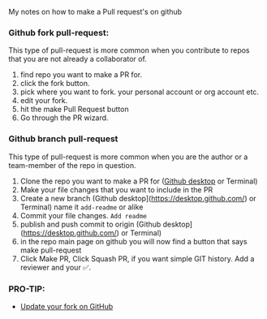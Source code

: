 My notes on how to make a Pull request's on github <!--more-->

### Github fork pull-request:
This type of pull-request is more common when you contribute to repos that you are not already a collaborator of. 

1. find repo you want to make a PR for. 
2. click the fork button. 
3. pick where you want to fork. your personal account or org account etc. 
4. edit your fork. 
5. hit the make Pull Request button 
6. Go through the PR wizard. 

### Github branch pull-request
This type of pull-request is more common when you are the author or a team-member of the repo in question.

1. Clone the repo you want to make a PR for ([Github desktop](https://desktop.github.com/) or Terminal)
2. Make your file changes that you want to include in the PR 
3. Create a new branch (Github desktop](https://desktop.github.com/) or Terminal) name it `add-readme` or alike
4. Commit your file changes. `Add readme`
5. publish and push commit to origin (Github desktop](https://desktop.github.com/) or Terminal)
6. in the repo main page on github you will now find a button that says make pull-request 
7. Click Make PR, Click Squash PR, if you want simple GIT history. Add a reviewer and your ✅. 


### PRO-TIP: 

- [Update your fork on GitHub](https://github.com/KirstieJane/STEMMRoleModels/wiki/Syncing-your-fork-to-the-original-repository-via-the-browser) 
